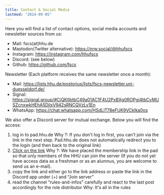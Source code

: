 ```yaml
---
title: Contact & Social Media
lastmod: "2024-09-05"
---
```


Here you will find a list of contact options, social media accounts and newsletter sources from us:

- Mail: fscs(at)hhu.de
- Mastodon(Twitter alternative): https://nrw.social/@hhufscs
- Instagram: https://instagram.com/hhufscs
- Discord: (see below)
- Github: https://github.com/fscs

Newsletter (Each platform receives the same newsletter once a month):
- Mail: https://lists.hhu.de/postorius/lists/fscs-newsletter.uni-duesseldorf.de/
- Signal: https://signal.group/#CjQKIIbtbC49a01AC1F4U2PxBXg0ROPgi4tbCvMUSZcnxwkHEhA5DjlxV942sRNCQVzLv1En
- WhatsApp: https://chat.whatsapp.com/HSdLlT78eFUK9VCklka0os 

We also offer a Discord server for mutual exchange.
Below you will find the access:

1. log in to pad.hhu.de
   Why ?: If you don't log in first, you can't join via the link in the next step. Pad.hhu.de does not automatically redirect you to the login (and then back to the original link)
2. [Click on the link](https://pad.hhu.de/s/aUKstXB2M)
   Why ?: We have placed the membership link in the pad so that only members of the HHU can join the server (If you do not yet have access data as a freshman or as an alumnus, you are welcome to send us an e-mail).
3. copy the link and either go to the link address or paste the link in the Discord app under (+) and “Join server”
4. read the channel “rules-and-infos” carefully and react to the last post accordingly for the role distributor
   Why: It's all in the rules
